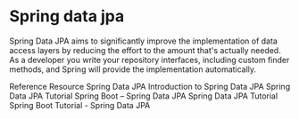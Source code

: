 # Spring data jpa

Spring Data JPA aims to significantly improve the implementation of data access layers by reducing the effort to the amount that's actually needed. As a developer you write your repository interfaces, including custom finder methods, and Spring will provide the implementation automatically.

<ResourceGroupTitle>Reference Resource</ResourceGroupTitle>
<BadgeLink colorScheme='blue' badgeText='Official Website' href='https://spring.io/projects/spring-data-jpa'>Spring Data JPA</BadgeLink>
<BadgeLink colorScheme='yellow' badgeText='Read' href='https://www.baeldung.com/the-persistence-layer-with-spring-data-jpa'>Introduction to Spring Data JPA</BadgeLink>
<BadgeLink colorScheme='yellow' badgeText='Read' href='https://www.javatpoint.com/spring-and-jpa-integration'>Spring Data JPA Tutorial</BadgeLink>
<BadgeLink colorScheme='yellow' badgeText='Read' href='https://www.geeksforgeeks.org/spring-boot-spring-data-jpa/'>Spring Boot – Spring Data JPA</BadgeLink>
<BadgeLink badgeText='Watch' href='https://youtu.be/XszpXoII9Sg'>Spring Data JPA Tutorial</BadgeLink>
<BadgeLink badgeText='Watch' href='https://youtu.be/8SGI_XS5OPw'>Spring Boot Tutorial - Spring Data  JPA</BadgeLink>